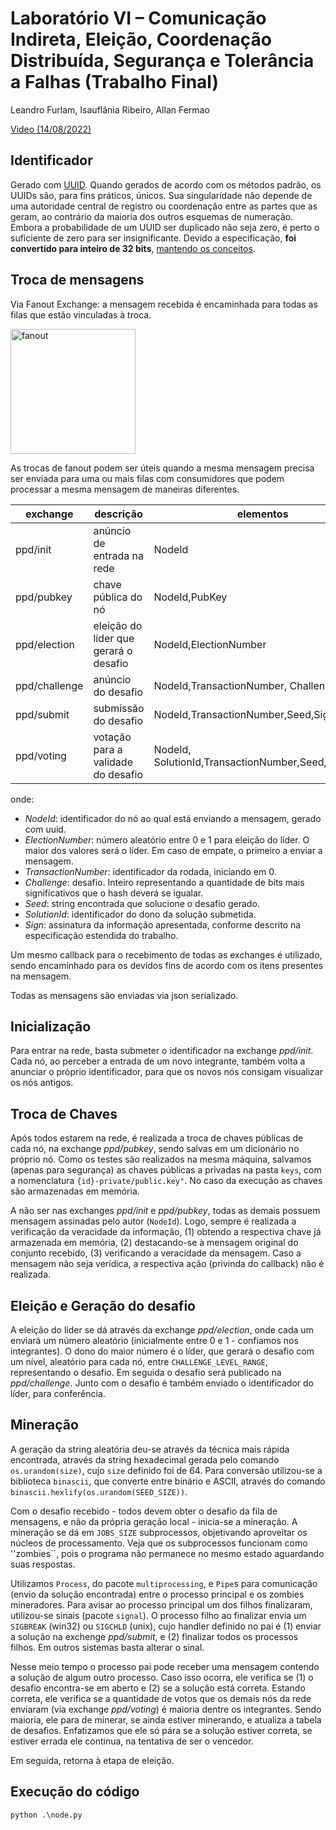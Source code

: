 # Laboratório VI – Comunicação Indireta, Eleição, Coordenação Distribuída, Segurança e Tolerância a Falhas (Trabalho Final)

Leandro Furlam, Isauflânia Ribeiro, Allan Fermao

[Video (14/08/2022)](https://drive.google.com/file/d/1vzsqXTEsMnqs4J2i_-FyfzS4k-6xFLT3/view?usp=sharing)

## Identificador

Gerado com [UUID](https://en.wikipedia.org/wiki/Universally_unique_identifier). Quando gerados de acordo com os métodos padrão, os UUIDs são, para fins práticos, únicos. Sua singularidade não depende de uma autoridade central de registro ou coordenação entre as partes que as geram, ao contrário da maioria dos outros esquemas de numeração. Embora a probabilidade de um UUID ser duplicado não seja zero, é perto o suficiente de zero para ser insignificante. Devido a especificação, **foi convertido para inteiro de 32 bits**, [mantendo os conceitos](https://stackoverflow.com/questions/3530294/how-to-generate-unique-64-bits-integers-from-python).


## Troca de mensagens

Via Fanout Exchange: a mensagem recebida é encaminhada para todas as filas que estão vinculadas à troca.

<img src="https://www.cloudamqp.com/img/blog/fanout-exchange.png" alt="fanout" width="200px"/>

As trocas de fanout podem ser úteis quando a mesma mensagem precisa ser enviada para uma ou mais filas com consumidores que podem processar a mesma mensagem de maneiras diferentes.

| exchange | descrição | elementos |
|---|---|---|
| ppd/init | anúncio de entrada na rede | NodeId |
| ppd/pubkey | chave pública do nó | NodeId,PubKey |
| ppd/election | eleição do líder que gerará o desafio | NodeId,ElectionNumber |
| ppd/challenge | anúncio do desafio | NodeId,TransactionNumber, Challenge,Sign |
| ppd/submit | submissão do desafio | NodeId,TransactionNumber,Seed,Sign |
| ppd/voting | votação para a validade do desafio | NodeId, SolutionId,TransactionNumber,Seed,Vote,Sign |

onde:

* *NodeId*: identificador do nó ao qual está enviando a mensagem, gerado com uuid.
* *ElectionNumber*: número aleatório entre 0 e 1 para eleição do líder. O maior dos valores será o líder. Em caso de empate, o primeiro a enviar a mensagem.
* *TransactionNumber*: identificador da rodada, iniciando em 0.
* *Challenge*: desafio. Inteiro representando a quantidade de bits mais significativos que o hash deverá se igualar.
* *Seed*: string encontrada que solucione o desafio gerado.
* *SolutionId*: identificador do dono da solução submetida.
* *Sign*: assinatura da informação apresentada, conforme descrito na especificação estendida do trabalho.

Um mesmo callback para o recebimento de todas as exchanges é utilizado, sendo encaminhado para os devidos fins de acordo com os itens presentes na mensagem.

Todas as mensagens são enviadas via json serializado.

## Inicialização

Para entrar na rede, basta submeter o identificador na exchange *ppd/init*. Cada nó, ao perceber a entrada de um novo integrante, também volta a anunciar o próprio identificador, para que os novos nós consigam visualizar os nós antigos.

## Troca de Chaves

Após todos estarem na rede, é realizada a troca de chaves públicas de cada nó, na exchange *ppd/pubkey*, sendo salvas em um dicionário no próprio nó. Como os testes são realizados na mesma máquina, salvamos (apenas para segurança) as chaves públicas a privadas na pasta `keys`, com a nomenclatura `{id}-private/public.key"`. No caso da execução as chaves são armazenadas em memória.

A não ser nas exchanges *ppd/init* e *ppd/pubkey*, todas as demais possuem mensagem assinadas pelo autor (`NodeId`). Logo, sempre é realizada a verificação da veracidade da informação, (1) obtendo a respectiva chave já armazenada em memória, (2) destacando-se à mensagem original do conjunto recebido, (3) verificando a veracidade da mensagem. Caso  a mensagem não seja verídica, a respectiva ação (privinda do callback) não é realizada.

## Eleição e Geração do desafio

A eleição do líder se dá através da exchange *ppd/election*, onde cada um enviará um número aleatório (inicialmente entre 0 e 1 - confiamos nos integrantes). O dono do maior número é o líder, que gerará o desafio com um nível, aleatório para cada nó, entre `CHALLENGE_LEVEL_RANGE`, representando o desafio. Em seguida o desafio será publicado na *ppd/challenge*. Junto com o desafio é também enviado o identificador do líder, para conferência.

## Mineração

A geração da string aleatória deu-se através da técnica mais rápida encontrada, através da string hexadecimal gerada pelo comando `os.urandom(size)`, cujo `size` definido foi de 64. Para conversão utilizou-se a biblioteca `binascii`, que converte entre binário e ASCII, através do comando `binascii.hexlify(os.urandom(SEED_SIZE))`.

Com o desafio recebido - todos devem obter o desafio da fila de mensagens, e não da própria geração local - inicia-se a mineração. A mineração se dá em `JOBS_SIZE` subprocessos, objetivando aproveitar os núcleos de processamento. Veja que os subprocessos funcionam como ''zombies´´, pois o programa não permanece no mesmo estado aguardando suas respostas.

Utilizamos `Process`, do pacote `multiprocessing`, e `Pipe`s para comunicação (envio da solução encontrada) entre o processo principal e os zombies mineradores. Para avisar ao processo principal um  dos filhos finalizaram, utilizou-se sinais (pacote `signal`). O processo filho ao finalizar envia um `SIGBREAK` (win32) ou `SIGCHLD` (unix), cujo handler definido no pai é (1) enviar a solução na exchenge *ppd/submit*, e (2) finalizar todos os processos filhos. Em outros sistemas basta alterar o sinal.

Nesse meio tempo o processo pai pode receber uma mensagem contendo a solução de algum outro processo. Caso isso ocorra, ele verifica se (1) o desafio encontra-se em aberto e (2) se a solução está correta. Estando correta, ele verifica se a quantidade de votos que os demais nós da rede enviaram (via exchange *ppd/voting*) é maioria dentre os integrantes. Sendo maioria, ele para de minerar, se ainda estiver minerando, e atualiza a tabela de desafios. Enfatizamos que ele só pára se a solução estiver correta, se estiver errada ele continua, na tentativa de ser o vencedor.

Em seguida, retorna à etapa de eleição.


## Execução do código

`python .\node.py`